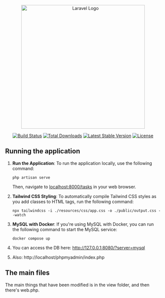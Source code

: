 <p align="center"><a href="https://laravel.com" target="_blank"><img src="https://raw.githubusercontent.com/laravel/art/master/logo-lockup/5%20SVG/2%20CMYK/1%20Full%20Color/laravel-logolockup-cmyk-red.svg" width="400" alt="Laravel Logo"></a></p>

<p align="center">
<a href="https://github.com/laravel/framework/actions"><img src="https://github.com/laravel/framework/workflows/tests/badge.svg" alt="Build Status"></a>
<a href="https://packagist.org/packages/laravel/framework"><img src="https://img.shields.io/packagist/dt/laravel/framework" alt="Total Downloads"></a>
<a href="https://packagist.org/packages/laravel/framework"><img src="https://img.shields.io/packagist/v/laravel/framework" alt="Latest Stable Version"></a>
<a href="https://packagist.org/packages/laravel/framework"><img src="https://img.shields.io/packagist/l/laravel/framework" alt="License"></a>
</p>

## Running the application

1. **Run the Application**: To run the application locally, use the following command:
    ```
    php artisan serve
    ```
   Then, navigate to [localhost:8000/tasks](http://localhost:8000/tasks) in your web browser.

2. **Tailwind CSS Styling**: To automatically compile Tailwind CSS styles as you add classes to HTML tags, run the following command:
    ```
    npx tailwindcss -i ./resources/css/app.css -o ./public/output.css --watch
    ```

3. **MySQL with Docker**: If you're using MySQL with Docker, you can run the following command to start the MySQL service:
    ```
    docker compose up
    ```
4. You can access the DB here: http://127.0.0.1:8080/?server=mysql
5. Also: http://localhost/phpmyadmin/index.php

## The main files

The main things that have been modified is in the view folder, and then there's web.php.
